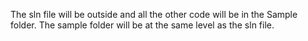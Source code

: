 The sln file will be outside and all the other code will be in the Sample folder.
The sample folder will be at the same level as the sln file.

